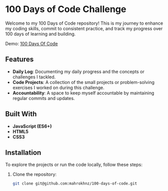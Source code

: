 # 100 Days of Code Challenge

Welcome to my 100 Days of Code repository! This is my journey to enhance my coding skills, commit to consistent practice, and track my progress over 100 days of learning and building.

Demo:
[100 Days Of Code](https://mahrokhnz.github.io/100-days-of-code/)

## Features

- **Daily Log**: Documenting my daily progress and the concepts or challenges I tackled.
- **Code Projects**: A collection of the small projects or problem-solving exercises I worked on during this challenge.
- **Accountability**: A space to keep myself accountable by maintaining regular commits and updates.

## Built With

- **JavaScript (ES6+)**
- **HTML5**
- **CSS3**

## Installation

To explore the projects or run the code locally, follow these steps:

1. Clone the repository:
   ```bash
   git clone git@github.com:mahrokhnz/100-days-of-code.git
